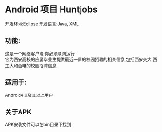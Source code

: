 # Android 项目 Huntjobs

开发环境:Eclipse  开发语言:Java, XML   
    
## 功能:

这是一个网络客户端,你必须联网运行  
它为西安高校的应届毕业生提供最近一周的校园招聘的相关信息,包括西安交大,西工大和西电的校园招聘信息.
    
## 适用于:

Android4.0及其以上用户

## 关于APK

APK安装文件可以在bin目录下找到
